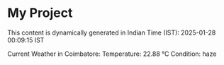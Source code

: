# My Project

This content is dynamically generated in Indian Time (IST): 2025-01-28 00:09:15 IST


Current Weather in Coimbatore:
Temperature: 22.88 °C
Condition: haze
